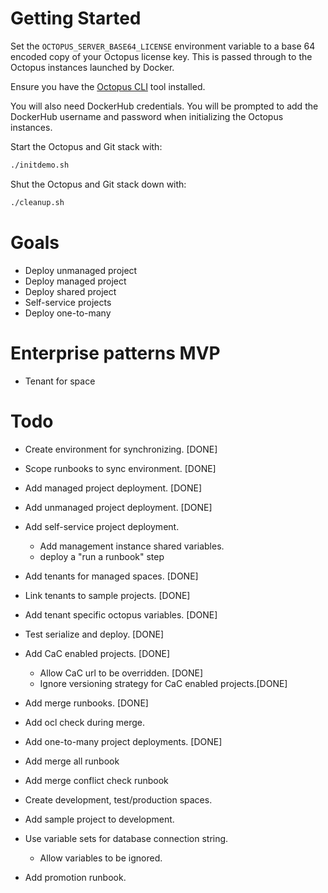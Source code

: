 # Getting Started

Set the `OCTOPUS_SERVER_BASE64_LICENSE` environment variable to a base 64 encoded copy of your Octopus license key. This
is passed through to the Octopus instances launched by Docker.

Ensure you have the [Octopus CLI](https://octopus.com/downloads/octopuscli) tool installed.

You will also need DockerHub credentials. You will be prompted to add the DockerHub username and password when initializing
the Octopus instances.

Start the Octopus and Git stack with:

```bash
./initdemo.sh
```

Shut the Octopus and Git stack down with:

```bash
./cleanup.sh
```

# Goals

* Deploy unmanaged project
* Deploy managed project
* Deploy shared project
* Self-service projects
* Deploy one-to-many

# Enterprise patterns MVP

* Tenant for space

# Todo

* Create environment for synchronizing. [DONE]
* Scope runbooks to sync environment. [DONE]
* Add managed project deployment. [DONE]
* Add unmanaged project deployment. [DONE]
* Add self-service project deployment.
  * Add management instance shared variables.
  * deploy a "run a runbook" step
* Add tenants for managed spaces. [DONE]
* Link tenants to sample projects. [DONE]
* Add tenant specific octopus variables. [DONE]
* Test serialize and deploy. [DONE]
* Add CaC enabled projects. [DONE]
  * Allow CaC url to be overridden. [DONE]
  * Ignore versioning strategy for CaC enabled projects.[DONE]
* Add merge runbooks. [DONE]
* Add ocl check during merge.
* Add one-to-many project deployments. [DONE]
* Add merge all runbook
* Add merge conflict check runbook

* Create development, test/production spaces.
* Add sample project to development.
* Use variable sets for database connection string.
  * Allow variables to be ignored. 
* Add promotion runbook.